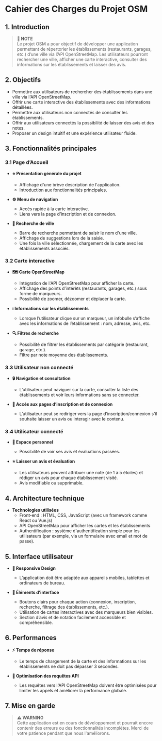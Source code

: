 # Cahier des Charges du Projet OSM

## 1. Introduction

> **:memo: NOTE**  
> Le projet OSM a pour objectif de développer une application permettant de répertorier les établissements (restaurants, garages, etc.) d’une ville via l’API OpenStreetMap. Les utilisateurs pourront rechercher une ville, afficher une carte interactive, consulter des informations sur les établissements et laisser des avis.

## 2. Objectifs

- Permettre aux utilisateurs de rechercher des établissements dans une ville via l'API OpenStreetMap.
- Offrir une carte interactive des établissements avec des informations détaillées.
- Permettre aux utilisateurs non connectés de consulter les établissements.
- Offrir aux utilisateurs connectés la possibilité de laisser des avis et des notes.
- Proposer un design intuitif et une expérience utilisateur fluide.

## 3. Fonctionnalités principales

### 3.1 Page d’Accueil

- **:star: Présentation générale du projet**  
  - Affichage d'une brève description de l'application.  
  - Introduction aux fonctionnalités principales.

- **:gear: Menu de navigation**  
  - Accès rapide à la carte interactive.  
  - Liens vers la page d’inscription et de connexion.

- **:mag_right: Recherche de ville**  
  - Barre de recherche permettant de saisir le nom d'une ville.  
  - Affichage de suggestions lors de la saisie.  
  - Une fois la ville sélectionnée, chargement de la carte avec les établissements associés.

### 3.2 Carte interactive

- **:world_map: Carte OpenStreetMap**  
  - Intégration de l'API OpenStreetMap pour afficher la carte.  
  - Affichage des points d’intérêts (restaurants, garages, etc.) sous forme de marqueurs.  
  - Possibilité de zoomer, dézoomer et déplacer la carte.

- **:information_source: Informations sur les établissements**  
  - Lorsque l’utilisateur clique sur un marqueur, un infobulle s’affiche avec les informations de l’établissement : nom, adresse, avis, etc.

- **:mag: Filtres de recherche**  
  - Possibilité de filtrer les établissements par catégorie (restaurant, garage, etc.).  
  - Filtre par note moyenne des établissements.

### 3.3 Utilisateur non connecté

- **:lock: Navigation et consultation**  
  - L’utilisateur peut naviguer sur la carte, consulter la liste des établissements et voir leurs informations sans se connecter.

- **:link: Accès aux pages d’inscription et de connexion**  
  - L’utilisateur peut se rediriger vers la page d’inscription/connexion s'il souhaite laisser un avis ou interagir avec le contenu.

### 3.4 Utilisateur connecté

- **:bust_in_silhouette: Espace personnel**  
  - Possibilité de voir ses avis et évaluations passées.

- **:star: Laisser un avis et évaluation**  
  - Les utilisateurs peuvent attribuer une note (de 1 à 5 étoiles) et rédiger un avis pour chaque établissement visité.  
  - Avis modifiable ou supprimable.

## 4. Architecture technique

- **Technologies utilisées**  
  - Front-end : HTML, CSS, JavaScript (avec un framework comme React ou Vue.js)  
  - API OpenStreetMap pour afficher les cartes et les établissements  
  - Authentification : système d'authentification simple pour les utilisateurs (par exemple, via un formulaire avec email et mot de passe).

## 5. Interface utilisateur

- **:iphone: Responsive Design**  
  - L’application doit être adaptée aux appareils mobiles, tablettes et ordinateurs de bureau.

- **:art: Éléments d’interface**  
  - Boutons clairs pour chaque action (connexion, inscription, recherche, filtrage des établissements, etc.).  
  - Utilisation de cartes interactives avec des marqueurs bien visibles.  
  - Section d’avis et de notation facilement accessible et compréhensible.

## 6. Performances

- **:zap: Temps de réponse**  
  - Le temps de chargement de la carte et des informations sur les établissements ne doit pas dépasser 3 secondes.

- **:telescope: Optimisation des requêtes API**  
  - Les requêtes vers l'API OpenStreetMap doivent être optimisées pour limiter les appels et améliorer la performance globale.

## 7. Mise en garde

> **:warning: WARNING**  
> Cette application est en cours de développement et pourrait encore contenir des erreurs ou des fonctionnalités incomplètes. Merci de votre patience pendant que nous l'améliorons.
